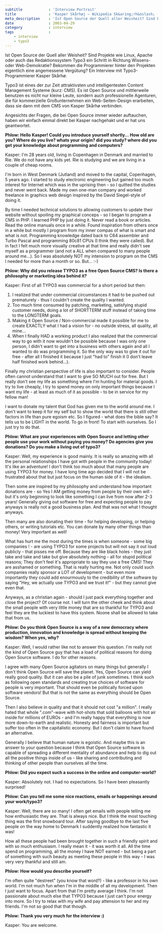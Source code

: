 ```yaml
---
subtitle            : 'Interview Portrait'
title               : 'Kasper Skårhøj – Wikipedia Sk&aring;rh&oslash; - Was Open Source und Christentum gemeinsam haben'
meta_description    : 'Ist Open Source der Quell aller Weisheit? Sind Projekte wie Linux, Apache oder auch das Redaktionssystem Typo3 ein Schritt in Richtung Wissens-oder Web-Demokratie? Bekommen die Pro'
date                : 2003-04-29
category            : interview
tags                :
    - interview
    - typo3
---
```

Ist Open Source der Quell aller Weisheit? Sind Projekte wie Linux, Apache oder auch das Redaktionssystem Typo3 ein Schritt in Richtung Wissens-oder Web-Demokratie? Bekommen die Programmierer hinter den Projekten eigentlich eine angemessene Verg&uuml;tung? Ein Interview mit Typo3-Programmierer Kasper Sk&aring;rh&oslash;.
<!--more-->

Typo3 ist eines der zur Zeit attraktivsten und intelligentesten Content Management Systeme (kurz: CMS). Es ist Open Source und mittlerweile benutzen es nicht nur kleine Leute, sondern auch professionelle Agenturen, die f&uuml;r kommerzielle Gro&szlig;unternehmen ein Web-Seiten-Design erarbeiten, dass sie dann mit dem CMS von Kasper Sk&aring;rh&oslash; verbinden.

Angesichts der Fragen, die bei Open Source immer wieder auftauchen, haben wir einfach einmal direkt bei Kasper nachgehakt und er hat uns geantwortet.

**Phlow: Hello Kasper! Could you introduce yourself shortly... How old are you? Where do you live? whats your origin? did you study? where did you get your knowledge about programming and computers?**

Kasper: I'm 28 years old, living in Copenhagen in Denmark and married to Rie. We do not have any kids yet. Rie is studying and we are living in a couple of cheap rooms.

I'm born in West Denmark (Jutland) and moved to the capital, Copenhagen, 5 years ago. I started to study electronic engineering but gained too much interest for Internet which was in the uprising then - so I quitted the studies and never went back. Made my own one-man company and worked freelance in graphics web design inspired by the David Siegel-style of doing it.

By time I needed technical solutions to allowing customers to update their website without spoiling my graphical conceps - so I began to program a CMS in PHP. I learned PHP by just doing it. Never read a book or articles. Read the online manuals once in a while. Found inspiration from others once in a while but mostly I program from my inner compas of what is smart and what is not. Programming knowledge dated back to C64 assembler and Turbo Pascal and programming 80c81 CPUs (I think they were called). But in fact I felt much more visually creative at that time and really didn't see myself as a programmer (and not a ALL when compared to many people around me...). So I was absolutely NOT my intension to program on the CMS I needed for more than a month or so. But... :-)

**Phlow: Why did you release TYPO3 as a free Open Source CMS? Is there a philosophy or marketing idea behind it?**

Kasper: First of all TYPO3 was commercial for a short period but then:

1. I realized that under commercial circumstances it had to be pushed out prematurely - thus I couldn't create the quality I wanted.
2. Too much time consumed by patching, marketing, satisfying stupid customer needs, doing a lot of SHORTTERM stuff instead of taking time to the LONGTERM goals.
3. Making it Open Source / Non-commercial made it possible for me to create EXACTLY what I had a vision for - no outside stress, all quality, all mine...
4. When I finally HAD a working product I also realized that the commercial way to go with it now wouldn't be possible because I was only one person, I didn't want to get into a business with others again and all I wanted to do was programming it. So the only way was to give it out for free - after all I finished it because I just "had to" finish it (I don't leave half finished work behind...).

Finally my christian perspective of life is also important to consider. People often cannot understand that I want to give SO MUCH out for free. But I really don't see my life as something where I'm hunting for material goods. I try to live cheaply, I try to spend money on only important things because I want my life - at least as much of it as possible - to be in service for my fellow man!

I want to donate my talent that God has given me to the world around me. I don't want to keep it for my self but to show the world that there is still other factors in life than pure egoism etc. So I figured - what does the bible say? It tells us to be LIGHT in the world. To go in front! To start with ourselves. So I just try to do that.

**Phlow: What are your experiences with Open Source and letting other people use your work without paying you money? Do agencies give you donations? Do you make a living out of typo3?**

Kasper: Well, my experience is good mainly. It is really so amazing with all the personal relationships I have got with people in the community today! It's like an adventure! I don't think too much about that many people are using TYPO3 for money. I have long time ago decided that I will not be frustrated about that but just focus on the human side of it - the idealism.

Then some are inspired by my philosophy and understand how important donations are - so Yes I AM getting money from people by their own will - but it's only beginning to look like something I can live from now after 2-3 years! Generally giving out software for free and expecting people to pay anyways is really not a good business plan. And that was not what I thought anyways.

Then many are also donating their time - for helping developing, or helping others, or writing tutorials etc. You can donate by many other things than money! Very important as well!

What has hurt me the most during the times is when someone - some big companies ! - are using TYPO3 for some projects but will not say it out loud publicly - that pisses me off. Because they are like black holes - they just take and take and take but give absolutely nothing - all for stupid political reasons; They don't feel it's appropriate to say they use a free CMS! They are asshamed or something. That is really hurting me. Not only could such companies really sponsor a LOT of development - but even more importantly they could add enourmously to the credibility of the software by saying "Hey, we actually use TYPO3 and we trust it!" - but they cannot give even that.

Anyways, as a christian again - should I just pack everything together and close the project? Of course not. I will turn the other cheek and think about the small people with very little money that are so thankful for TYPO3 and feel they are the luckiest to have this system. Noone shall be allowed to take that from us.

**Phlow: Do you think Open Source is a way of a new democracy where production, innovation and knowledge is spread without keeping the wisdom? When yes, why?**

Kasper: Well, I would rather like not to answer this question. I'm really not the kind of Open Source guy that has a load of political reasons for doing Open Source software. I do for other reasons.

I agree with many Open Source agitators on many things but generally I don't think Open Source will save the planet. Yes, Open Source can yield really good quality. But it can also be a pile of junk sometimes. I think such as following open standards and creating true choices of software for people is very important. That should even be politically forced upon software vendors! But that is not the same as everything should be Open Source.

Then I also believe in quality and that it should not cost "a million". I really hated that whole ".com"-wave with hot-shots that sold balloons with hot air inside for millions of EUROs - and I'm really happy that everything is now more down-to-earth and realistic. Honesty and fairness is important but suffer too often in the capitalistic economy. But I don't claim to have found an alternative.

Generally I believe that human nature is egoistic. And maybe this is an answer to your question because I think that Open Source software is capable of spreading a different mentality of abundance and help to dig out all the positive things inside of us - like sharing and contributing and thinking of other people than ourselves all the time.

**Phlow: Did you expect such a success in the online and computer-world?**

Kasper: Absolutely not. I had no expectations. So I have been pleasantly surprised!

**Phlow: Can you tell me some nice reactions, emails or happenings around your work/typo3?**

Kasper: Well, there are so many! I often get emails with people telling me how enthusiastic they are. That is always nice. But I think the most touching thing was the first snowboard tour. After saying goodbye to the last five people on the way home to Denmark I suddently realized how fantastic it was!

How all these people had been brought together in such a friendly spirit and with so much enthusiasm. I really mean it - it was worth it all. All the time spend on programming, all the money I have NOT earned - but being a part of something with such beauty as meeting these people in this way - I was very very thankful and still am.

**Phlow: How would you describe yourself?**

I'm often quite "destreet" (you know that word?) - like a professor in his own world. I'm not much fun when I'm in the middle of all my development. Then I just want to focus. Apart from that I'm pretty average I think. I'm not passionate about much else that TYPO3 because I just can't pour energy into more. So I try to relax with my wife and pay attension to her and my friends. I'm not so good that that though.

**Phlow: Thank you very much for the interview :)**

Kasper: You are welcome.
